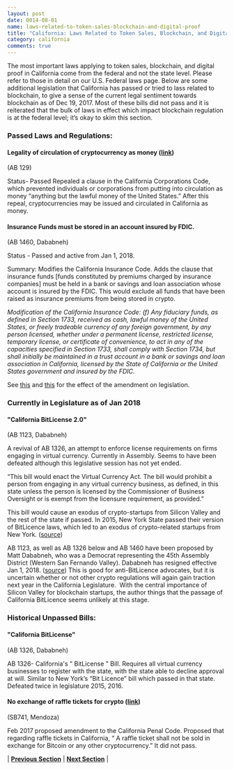 ```yaml
---
layout: post
date: 0014-08-01
name: laws-related-to-token-sales-blockchain-and-digital-proof
title: "California: Laws Related to Token Sales, Blockchain, and Digital Proof"
category: california
comments: true
---
```


The most important laws applying to token sales, blockchain, and digital proof in California come from the federal and not the state level. Please refer to those in detail on our U.S. Federal laws page. Below are some additional legislation that California has passed or tried to lass related to blockchain, to give a sense of the current legal sentiment towards blockchain as of Dec 19, 2017. Most of these bills did not pass and it is reiterated that the bulk of laws in effect which impact blockchain regulation is at the federal level; it’s okay to skim this section.

### Passed Laws and Regulations:
#### Legality of circulation of cryptocurrency as money ([link](http://leginfo.ca.gov/pub/13-14/bill/asm/ab_0101-0150/ab_129_bill_20140624_enrolled.htm))

(AB 129)

Status- Passed
   Repealed a clause in the California Corporations Code, which prevented individuals or corporations from putting into circulation as money “anything but the lawful money of the United States.” After this repeal, cryptocurrencies may be issued and circulated in California as money.  

#### Insurance Funds must be stored in an account insured by FDIC.

(AB 1460, Dababneh)

Status - Passed and active from Jan 1, 2018.

   Summary: Modifies the California Insurance Code. Adds the clause that insurance funds [funds constituted by premiums charged by insurance companies] must be held in a bank or savings and loan association whose account is insured by the FDIC. This would exclude all funds that have been raised as insurance premiums from being stored in crypto.  

   *Modification of the California Insurance Code: (f) Any fiduciary funds, as defined in Section 1733, received as cash, lawful money of the United States, or freely tradeable currency of any foreign government, by any person licensed, whether under a permanent license, restricted license, temporary license, or certificate of convenience, to act in any of the capacities specified in Section 1733, shall comply with Section 1734, but shall initially be maintained in a trust account in a bank or savings and loan association in California, licensed by the State of California or the United States government and insured by the FDIC.*

   See [this](https://www.diffchecker.com/hTY86FYO) and [this](https://www.diffchecker.com/1281m7FS) for the effect of the amendment on legislation.  

### Currently in Legislature as of Jan 2018
#### "California BitLicense 2.0"

(AB 1123, Dababneh)

   A revival of AB 1326, an attempt to enforce license requirements on firms engaging in virtual currency. Currently in Assembly. Seems to have been defeated although this legislative session has not yet ended.
   
   “This bill would enact the Virtual Currency Act. The bill would prohibit a person from engaging in any virtual currency business, as defined, in this state unless the person is licensed by the Commissioner of Business Oversight or is exempt from the licensure requirement, as provided.”  

   This bill would cause an exodus of crypto-startups from Silicon Valley and the rest of the state if passed. In 2015, New York State passed their version of BitLicence laws, which led to an exodus of crypto-related startups from New York. ([source](https://www.bizjournals.com/newyork/news/2015/08/12/the-great-bitcoin-exodus-has-totally-changed-new.html))

   AB 1123, as well as AB 1326 below and AB 1460 have been proposed by Matt Dababneh, who was a Democrat representing the 45th Assembly District (Western San Fernando Valley). Dababneh has resigned effective Jan 1, 2018. ([source](http://losangeles.cbslocal.com/2017/12/08/ca-assemblyman-matt-dababneh-resigns-following-sexual-misconduct-allegations/)) This is good for anti-BitLicence advocates, but it is uncertain whether or not other crypto regulations will again gain traction next year in the California Legislature.  With the central importance of Silicon Valley for blockchain startups, the author things that the passage of California BitLicence seems unlikely at this stage.

### Historical Unpassed Bills: 
#### "California BitLicense"

(AB 1326, Dababneh)

   AB 1326- California's " BitLicense " Bill. Requires all virtual currency businesses to register with the state, with the state able to decline approval at will. Similar to New York’s “Bit Licence” bill which passed in that state. Defeated twice in legislature 2015, 2016.  

#### No exchange of raffle tickets for crypto ([link](https://leginfo.legislature.ca.gov/faces/billTextClient.xhtml?bill_id=201720180SB741))

(SB741, Mendoza)

   Feb 2017 proposed amendment to the California Penal Code. Proposed that regarding raffle tickets in California, “ A raffle ticket shall not be sold in exchange for Bitcoin or any other cryptocurrency.” It did not pass.


| **[Previous Section](https://neo-project.github.io/global-blockchain-compliance-hub//california/california-governing-by-law.html)** | **[Next Section](https://neo-project.github.io/global-blockchain-compliance-hub//california/california-securities-related-laws.html)** |
